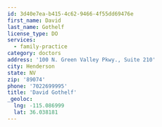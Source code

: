 ```yaml
---
id: 3d40e7ea-b415-4c62-9466-4f55dd69476e
first_name: David
last_name: Gothelf
license_type: DO
services:
  - family-practice
category: doctors
address: '100 N. Green Valley Pkwy., Suite 210'
city: Henderson
state: NV
zip: '89074'
phone: '7022699995'
title: 'David Gothelf'
_geoloc:
  lng: -115.086999
  lat: 36.038181
---
```

